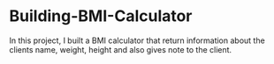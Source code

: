 # Building-BMI-Calculator
In this project, I built a BMI calculator that return information about the clients name, weight, height and also gives note to the client.
